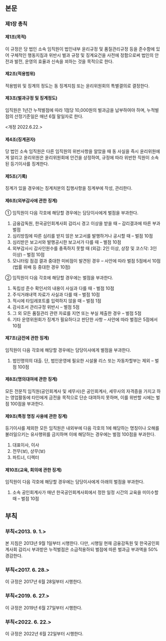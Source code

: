 ## 본문

### 제1장 총칙

#### 제1조(목적)

이 규정은 당 법인 소속 임직원이 법인내부 윤리규정 및 품질관리규정 등을 준수함에 있어 구체적인 행동지침과 위반시 벌과 규정 및 징계요건을 사전에 정함으로써 법인의 안전과 발전, 운영의 효율과 신속을 꾀하는 것을 목적으로 한다.

#### 제2조(적용범위)

적용범위 및 징계의 정도는 동 징계지침 또는 윤리위원회의 특별결의로 결정한다.

#### 제3조(벌과규정 및 징계정도)

임직원은 1년간 누적벌점에 따라 1점당 10,000원의 벌과금을 납부하여야 하며, 누적벌점의 산정기준일은 매년 6월 말일자로 한다. 

<개정 2022.6.22.>

#### 제4조(징계권자)

당 법인 소속 임직원은 다른 임직원의 위반사항을 알았을 때 동 사실을 즉시 윤리위원에게 알리고 윤리위원은 윤리위원회에 안건을 상정하여, 규정에 따라 위반한 직원이 소속된 등기이사를 징계한다. 

#### 제5조(기록)

징계가 있을 경우에는 징계처분의 집행사항을 징계부에 작성, 관리한다.

#### 제6조(외부감사에 관한 징계)

① 임직원이 다음 각호에 해당할 경우에는 담당이사에게 벌점을 부과한다.

1.	금융감독원, 한국공인회계사회 감리시 경고 이상을 받을 때 – 감리결과에 따른 부과벌점
2.	심리방침에 따른 심리를 받지 않은 보고서를 발행하거나 공시할 때 – 벌점 10점
3.	심리받은 보고서와 발행공시한 보고서가 다를 때 – 벌점 10점
4.	외부감사시 감사인원수를 충족하지 못할 때 (외감: 2인 이상, 상장 및 코스닥: 3인 이상) – 벌점 10점
5.	모니터링 점검 결과 중대한 미비점이 발견된 경우 – 사안에 따라 벌점 5점에서 10점(법률 위배 등 중대한 경우 10점)

② 임직원이 다음 각호에 해당할 경우에는 벌점을 부과한다.

1.	독립성 준수 확인서의 내용이 사실과 다를 때 - 벌점 10점
2.	주식거래내역 자료가 사실과 다를 때 – 벌점 10점
3.	적시에 타임레포트를 입력하지 않을 때 – 벌점 1점
4.	감사조서 관리규정 위반시 – 벌점 5점
5.	그 외 모든 품질관리 관련 자료를 지연 또는 부실 제출한 경우 – 벌점 5점
6.	기타 운영위원회가 징계가 필요하다고 판단한 사항 – 사안에 따라 벌점은 5점에서 10점 
 
#### 제7조(금전에 관한 징계)

임직원이 다음 각호에 해당할 경우에는 담당이사에게 벌점을 부과한다.

1.	법인명의의 대출. 단, 법인운영에 필요한 시설물 리스 또는 자동차할부는 제외 – 벌점 100점

#### 제8조(명의대여에 관한 징계)
모든 전문직 임직원(공인회계사 및 세무사)은 공인회계사, 세무사의 자격증을 가지고 하는 영업활동에 타인에게 금전을 목적으로 단순 대여하지 못하며, 이를 위반할 시에는 벌점 100점을 부과한다.

#### 제9조(특정 명칭 사용에 관한 징계)

등기이사를 제외한 모든 임직원은 내외부에 다음 각호의 1에 해당하는 명칭이나 오해를 불러일으키는 유사행위를 금지하며 이에 해당하는 경우에는 벌점 100점을 부과한다.

1.	대표이사, 이사
2.	전무(보), 상무(보)
3.	파트너, 디렉터

#### 제10조(교육, 회의에 관한 징계)

임직원이 다음 각호에 해당할 경우에는 담당이사에게 아래의 벌점을 부과한다.

1.	소속 공인회계사가 매년 한국공인회계사회에서 정한 일정 시간의 교육을 미이수할 때 – 벌점 10점

## 부칙

### 부칙<2013. 9. 1.>

본 지침은 2013년 9월 1일부터 시행한다. 다만, 시행일 현재 금융감독원 및 한국공인회계사회 감리시 부과받은 누적벌점은 소급적용하되 벌점에 따른 벌과금 부과액을 50% 경감한다. 

### 부칙<2017. 6. 28.>

이 규정은 2017년 6월 28일부터 시행한다.

### 부칙<2019. 6. 27.>

이 규정은 2019년 6월 27일부터 시행한다.

### 부칙<2022. 6. 22.>

이 규정은 2022년 6월 22일부터 시행한다.
